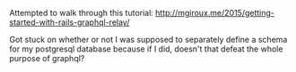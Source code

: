 Attempted to walk through this tutorial:
http://mgiroux.me/2015/getting-started-with-rails-graphql-relay/

Got stuck on whether or not I was supposed to separately define a schema for 
my postgresql database because if I did, doesn't that defeat the whole purpose
of graphql?


